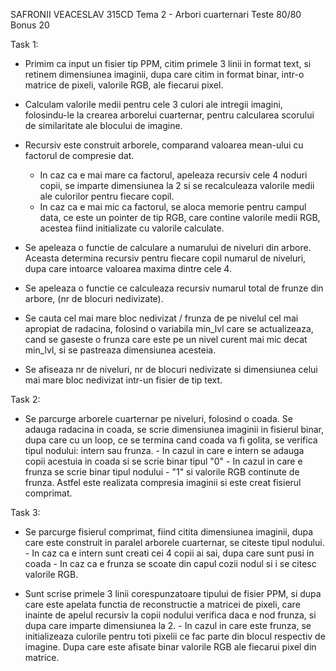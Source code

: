 SAFRONII VEACESLAV 315CD
Tema 2 - Arbori cuarternari
Teste 80/80
Bonus 20

Task 1:
*   Primim ca input un fisier tip PPM, citim primele 3 linii in format text,
	si retinem dimensiunea imaginii, dupa care citim in format binar,
	intr-o matrice de pixeli, valorile RGB, ale fiecarui pixel.

*   Calculam valorile medii pentru cele 3 culori ale intregii imagini,
	folosindu-le la crearea arborelui cuarternar, pentru calcularea
	scorului de similaritate ale blocului de imagine.

*   Recursiv este construit arborele, comparand valoarea mean-ului
	cu factorul de compresie dat.
	- In caz ca e mai mare ca factorul, apeleaza recursiv cele 4 noduri copii,
	se imparte dimensiunea la 2 si se recalculeaza valorile medii ale
	culorilor pentru fiecare copil.
	- In caz ca e mai mic ca factorul, se aloca memorie pentru campul data,
	ce este un pointer de tip RGB, care contine valorile medii RGB, acestea
	fiind initializate cu valorile calculate.

*   Se apeleaza o functie de calculare a numarului de niveluri din arbore.
	Aceasta determina recursiv pentru fiecare copil numarul de niveluri,
	dupa care intoarce valoarea maxima dintre cele 4.

*	Se apeleaza o functie ce calculeaza recursiv numarul
	total de frunze din arbore, (nr de blocuri nedivizate).
	
*	Se cauta cel mai mare bloc nedivizat / frunza de pe nivelul
	cel mai apropiat de radacina, folosind o variabila min_lvl
	care se actualizeaza, cand se gaseste o frunza care este
	pe un nivel curent mai mic decat min_lvl, si se pastreaza
	dimensiunea acesteia.

*	Se afiseaza nr de niveluri, nr de blocuri nedivizate si
	dimensiunea celui mai mare bloc nedivizat intr-un fisier
	de tip text.


Task 2:
*	Se parcurge arborele cuarternar pe niveluri, folosind o coada.
	Se adauga radacina in coada, se scrie dimensiunea imaginii
	in fisierul binar, dupa care cu un loop, ce se termina cand
	coada va fi golita, se verifica tipul nodului: intern sau frunza.
		- In cazul in care e intern se adauga copii acestuia in coada
		si se scrie binar tipul "0"
		- In cazul in care e frunza se scrie binar tipul nodului - "1"
		si valorile RGB continute de frunza.
	Astfel este realizata compresia imaginii si este creat fisierul comprimat.


Task 3:
* 	Se parcurge fisierul comprimat, fiind citita dimensiunea imaginii,
	dupa care este construit in paralel arborele cuarternar,
	se citeste tipul nodului.
		- In caz ca e intern sunt creati cei 4 copii ai sai, dupa care
		sunt pusi in coada
		- In caz ca e frunza se scoate din capul cozii nodul si i se
		citesc valorile RGB.

*	Sunt scrise primele 3 linii corespunzatoare tipului de fisier PPM,
	si dupa care este apelata functia de reconstructie a matricei de
	pixeli, care inainte de apelul recursiv la copii nodului verifica
	daca e nod frunza, si dupa care imparte dimensiunea la 2.
		- In cazul in care este frunza, se initializeaza culorile
		pentru toti pixelii ce fac parte din blocul respectiv de imagine.
	Dupa care este afisate binar valorile RGB ale fiecarui pixel din matrice. 
